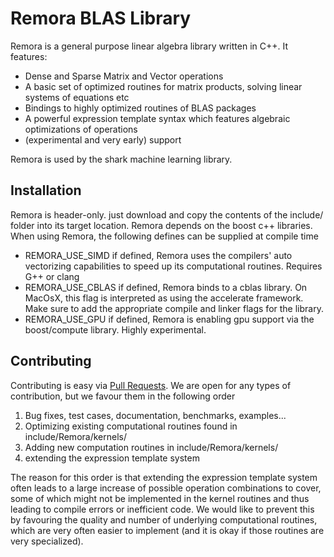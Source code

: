 Remora BLAS Library
================================

Remora is a general purpose linear algebra library written in C++. 
It features:

  * Dense and Sparse Matrix and Vector operations
  * A basic set of optimized routines for matrix products, solving linear systems of equations etc
  * Bindings to highly optimized routines of BLAS packages
  * A powerful expression template syntax which features algebraic optimizations of operations
  * (experimental and very early) support
  
Remora is used by the shark machine learning library.
  
Installation
---------------------------------------
  
Remora is header-only. just download and copy the contents of the include/ folder into its 
target location. Remora depends on the boost c++ libraries.
When using Remora, the following defines can be supplied at compile time
  
* REMORA_USE_SIMD if defined, Remora uses the compilers' auto vectorizing capabilities 
  to speed up its computational routines. Requires G++ or clang
* REMORA_USE_CBLAS if defined, Remora binds to a cblas library. 
  On MacOsX, this flag is interpreted as using the accelerate framework.
  Make sure to add the appropriate compile and linker flags for the library.
* REMORA_USE_GPU if defined, Remora is enabling gpu support via the boost/compute
  library. Highly experimental.
  
  
Contributing
----------------------------------------------------------
Contributing is easy via [Pull Requests][1]. We are open
for any types of contribution, but we favour them in the following order

  1. Bug fixes, test cases, documentation, benchmarks, examples...
  2. Optimizing existing computational routines found in include/Remora/kernels/
  3. Adding new computation routines in include/Remora/kernels/
  4. extending the expression template system
  
The reason for this order is that extending the expression template system often leads
to a large increase of possible operation combinations to cover, some of which might not
be implemented in the kernel routines and thus leading to compile errors or inefficient code.
We would like to prevent this by favouring the quality and number of underlying computational
routines, which are very often easier to implement (and it is okay if those routines are very 
specialized).


[1]: https://github.com/Shark-ML/Remora/pulls